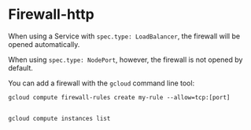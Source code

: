 # Firewall-http

When using a Service with `spec.type: LoadBalancer`, the firewall will be opened automatically. 

When using `spec.type: NodePort`, however, the firewall is not opened by default.

You can add a firewall with the `gcloud` command line tool:

`gcloud compute firewall-rules create my-rule --allow=tcp:[port]`
##

`gcloud compute instances list`
